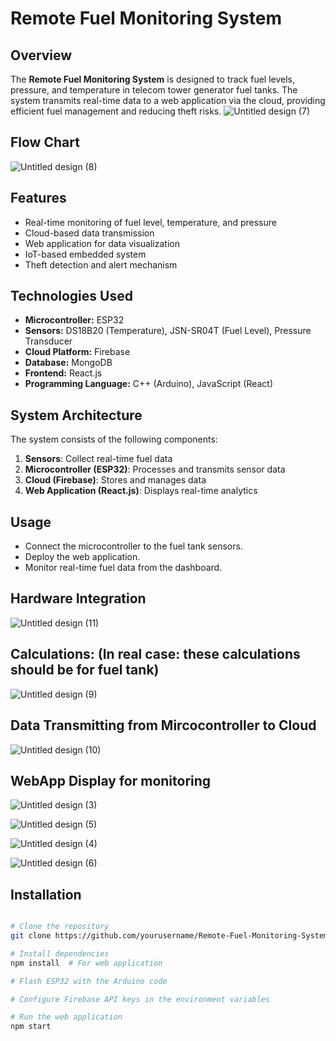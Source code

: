 # Remote Fuel Monitoring System

## Overview
The **Remote Fuel Monitoring System** is designed to track fuel levels, pressure, and temperature in telecom tower generator fuel tanks. The system transmits real-time data to a web application via the cloud, providing efficient fuel management and reducing theft risks.
![Untitled design (7)](https://github.com/user-attachments/assets/d4f02fbf-3b3c-4770-9197-94e928e390e2)

## Flow Chart
![Untitled design (8)](https://github.com/user-attachments/assets/c2877035-4ec2-41fe-9e57-052fa9148b71)

## Features
- Real-time monitoring of fuel level, temperature, and pressure
- Cloud-based data transmission
- Web application for data visualization
- IoT-based embedded system
- Theft detection and alert mechanism

## Technologies Used
- **Microcontroller:** ESP32
- **Sensors:** DS18B20 (Temperature), JSN-SR04T (Fuel Level), Pressure Transducer
- **Cloud Platform:** Firebase
- **Database:** MongoDB
- **Frontend:** React.js
- **Programming Language:** C++ (Arduino), JavaScript (React)

## System Architecture
The system consists of the following components:
1. **Sensors**: Collect real-time fuel data
2. **Microcontroller (ESP32)**: Processes and transmits sensor data
3. **Cloud (Firebase)**: Stores and manages data
4. **Web Application (React.js)**: Displays real-time analytics

## Usage
- Connect the microcontroller to the fuel tank sensors.
- Deploy the web application.
- Monitor real-time fuel data from the dashboard.

## Hardware Integration
![Untitled design (11)](https://github.com/user-attachments/assets/a648e7b5-d0db-4f0d-b23a-af7feb2cf937)

## Calculations: (In real case: these calculations should be for fuel tank)
![Untitled design (9)](https://github.com/user-attachments/assets/3dfbeaa3-f21e-429f-a93b-6af57141f414)

## Data Transmitting from Mircocontroller to Cloud 
![Untitled design (10)](https://github.com/user-attachments/assets/f2800ff5-577b-4089-ba55-21b8ca2b9eca)

## WebApp Display for monitoring
![Untitled design (3)](https://github.com/user-attachments/assets/2611e93c-6fd4-4850-ab09-4754a1b0a7f8)

![Untitled design (5)](https://github.com/user-attachments/assets/a5614aec-f50f-4849-a88f-afd71d07dbf6)

![Untitled design (4)](https://github.com/user-attachments/assets/a2eeaed0-3a22-46fe-a6af-25ac3e599f93)

![Untitled design (6)](https://github.com/user-attachments/assets/c2ef866d-5f19-40a0-ad56-bc5dc0908de3)

## Installation
```sh

# Clone the repository
git clone https://github.com/yourusername/Remote-Fuel-Monitoring-System.git

# Install dependencies
npm install  # For web application

# Flash ESP32 with the Arduino code

# Configure Firebase API keys in the environment variables

# Run the web application
npm start

